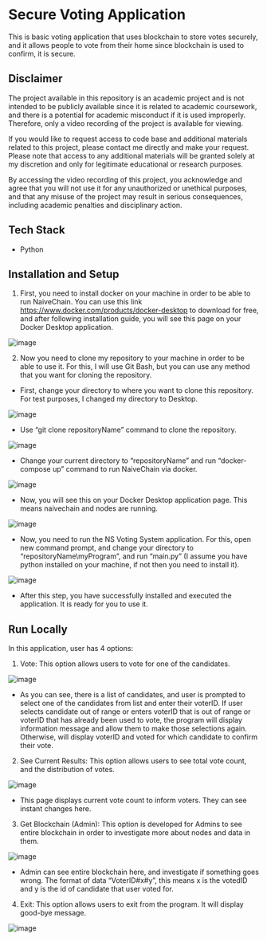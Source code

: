 
# Secure Voting Application

This is basic voting application that uses blockchain to store votes securely, and it allows people to vote from their home since blockchain is used to confirm, it is secure.

##  Disclaimer
The project available in this repository is an academic project and is not intended to be publicly available since it is related to academic coursework, and there is a potential for academic misconduct if it is used improperly. Therefore, only a video recording of the project is available for viewing.

If you would like to request access to code base and additional materials related to this project, please contact me directly and make your request. Please note that access to any additional materials will be granted solely at my discretion and only for legitimate educational or research purposes.

By accessing the video recording of this project, you acknowledge and agree that you will not use it for any unauthorized or unethical purposes, and that any misuse of the project may result in serious consequences, including academic penalties and disciplinary action.
## Tech Stack

- Python


## Installation and Setup

1. First, you need to install docker on your machine in order to be able to run NaiveChain. You can use this link https://www.docker.com/products/docker-desktop to download for free, and after following installation guide, you will see this page on your Docker Desktop application.

![image](https://user-images.githubusercontent.com/64825806/226467564-8d1c5519-8448-4fa9-8c2b-780980a37a75.png)

2. Now you need to clone my repository to your machine in order to be able to use it. For this, I will use Git Bash, but you can use any method that you want for cloning the repository.

  * First, change your directory to where you want to clone this repository. For test purposes, I changed my directory to Desktop.

  ![image](https://user-images.githubusercontent.com/64825806/226467606-2cff338c-b6f0-43b6-95b4-49516314345e.png)

  * Use “git clone repositoryName” command to clone the repository.
	
  ![image](https://user-images.githubusercontent.com/64825806/226467643-4ff74e4e-2667-4c1d-9a46-6291c6c4366c.png)

  * Change your current directory to “repositoryName” and run “docker-compose up” command to run NaiveChain via docker.
	
  ![image](https://user-images.githubusercontent.com/64825806/226467675-e9b8b8fb-60f1-498e-b6cc-ed5521df42ed.png)

  * Now, you will see this on your Docker Desktop application page. This means naivechain and nodes are running.
	
  ![image](https://user-images.githubusercontent.com/64825806/226467706-c77c1138-7735-4370-bfe0-c132bc598871.png)

  * Now, you need to run the NS Voting System application. For this, open new command prompt, and change your directory to “repositoryName\myProgram”, and run “main.py” (I assume you have python installed on your machine, if not then you need to install it).
	
  ![image](https://user-images.githubusercontent.com/64825806/226467732-f35a7a60-dd9f-4d5c-92f0-8d3017fd09f3.png)

  * After this step, you have successfully installed and executed the application. It is ready for you to use it.
	
## Run Locally
In this application, user has 4 options:

1. Vote: This option allows users to vote for one of the candidates.

![image](https://user-images.githubusercontent.com/64825806/226467774-1a02c5a0-37b4-49ca-9787-7ab70604eb70.png)

  * As you can see, there is a list of candidates, and user is prompted to select one of the candidates from list and enter their voterID. If user selects candidate out of range or enters voterID that is out of range or voterID that has already been used to vote, the program will display information message and allow them to make those selections again. Otherwise, will display voterID and voted for which candidate to confirm their vote.
	
2. See Current Results: This option allows users to see total vote count, and the distribution of votes.

![image](https://user-images.githubusercontent.com/64825806/226467805-01637b4e-e571-4931-8d7b-d1b68b868299.png)

  * This page displays current vote count to inform voters. They can see instant changes here.
	
3. Get Blockchain (Admin): This option is developed for Admins to see entire blockchain in order to investigate more about nodes and data in them.

![image](https://user-images.githubusercontent.com/64825806/226467832-4f1d6631-a85c-4752-920f-55274f429d36.png)

  * Admin can see entire blockchain here, and investigate if something goes wrong. The format of data “VoterID#x#y”, this means x is the votedID and y is the id of candidate that user voted for.
	
4. Exit: This option allows users to exit from the program. It will display good-bye message.

![image](https://user-images.githubusercontent.com/64825806/226467874-9c498ca1-72ee-4143-8468-79f9ef6f214f.png)

